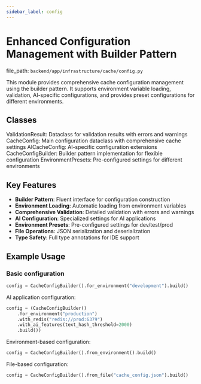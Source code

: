 ```yaml
---
sidebar_label: config
---
```


# Enhanced Configuration Management with Builder Pattern

  file_path: `backend/app/infrastructure/cache/config.py`

This module provides comprehensive cache configuration management using the builder pattern.
It supports environment variable loading, validation, AI-specific configurations, and
provides preset configurations for different environments.

## Classes

ValidationResult: Dataclass for validation results with errors and warnings
CacheConfig: Main configuration dataclass with comprehensive cache settings
AICacheConfig: AI-specific configuration extensions
CacheConfigBuilder: Builder pattern implementation for flexible configuration
EnvironmentPresets: Pre-configured settings for different environments

## Key Features

- **Builder Pattern**: Fluent interface for configuration construction
- **Environment Loading**: Automatic loading from environment variables
- **Comprehensive Validation**: Detailed validation with errors and warnings
- **AI Configuration**: Specialized settings for AI applications
- **Environment Presets**: Pre-configured settings for dev/test/prod
- **File Operations**: JSON serialization and deserialization
- **Type Safety**: Full type annotations for IDE support

## Example Usage

### Basic configuration

```python
config = CacheConfigBuilder().for_environment("development").build()
```
AI application configuration:
```python
config = (CacheConfigBuilder()
    .for_environment("production")
    .with_redis("redis://prod:6379")
    .with_ai_features(text_hash_threshold=2000)
    .build())
```
Environment-based configuration:
```python
config = CacheConfigBuilder().from_environment().build()
```
File-based configuration:
```python
config = CacheConfigBuilder().from_file("cache_config.json").build()
